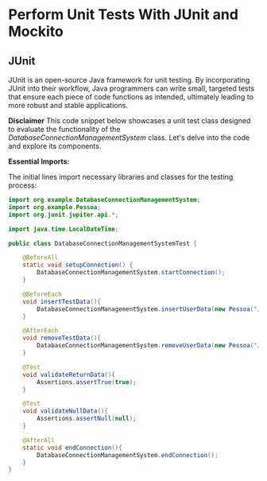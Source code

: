 # Perform Unit Tests With JUnit and Mockito

## JUnit 
JUnit is an open-source Java framework for unit testing. By incorporating JUnit into their workflow, Java programmers can write small, targeted tests that ensure each piece of code functions as intended, ultimately leading to more robust and stable applications.


**Disclaimer**
This code snippet below showcases a unit test class designed to evaluate the functionality of the _DatabaseConnectionManagementSystem_ class. Let's delve into the code and explore its components.

**Essential Imports:**

The initial lines import necessary libraries and classes for the testing process:
```java
import org.example.DatabaseConnectionManagementSystem;
import org.example.Pessoa;
import org.junit.jupiter.api.*;

import java.time.LocalDateTime;

public class DatabaseConnectionManagementSystemTest {

    @BeforeAll
    static void setupConnection() {
        DatabaseConnectionManagementSystem.startConnection();
    }

    @BeforeEach
    void insertTestData(){
        DatabaseConnectionManagementSystem.insertUserData(new Pessoa("John", LocalDateTime.of(2000,1,1,13,0,53)));
    }

    @AfterEach
    void removeTestData(){
        DatabaseConnectionManagementSystem.removeUserData(new Pessoa("John", LocalDateTime.of(2000,1,1,13,0,53)));
    }

    @Test
    void validateReturnData(){
        Assertions.assertTrue(true);
    }

    @Test
    void validateNullData(){
        Assertions.assertNull(null);
    }

    @AfterAll
    static void endConnection(){
        DatabaseConnectionManagementSystem.endConnection();
    }
}
```
